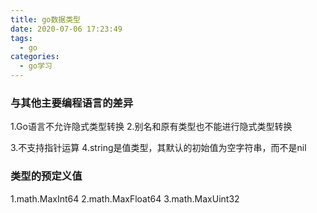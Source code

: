 ```yaml
---
title: go数据类型
date: 2020-07-06 17:23:49
tags:
  - go
categories:
  - go学习
---
```

### 与其他主要编程语言的差异

1.Go语言不允许隐式类型转换
2.别名和原有类型也不能进行隐式类型转换

<!-- more -->
3.不支持指针运算
4.string是值类型，其默认的初始值为空字符串，而不是nil

### 类型的预定义值

1.math.MaxInt64
2.math.MaxFloat64
3.math.MaxUint32
